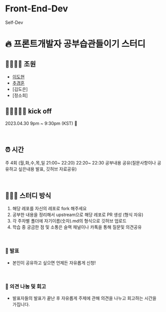 # Front-End-Dev
Self-Dev

# 🔥 프론트개발자 공부습관들이기 스터디


## 👨‍👩‍👦‍👦 조원

- [이도현](https://github.com/9598dohyun)
- [추경훈](https://github.com/chuhoon)
- [김도은]
- [정소희]


## 🏃🏽‍♀️🏃‍♂️ kick off

2023.04.30 9pm ~ 9:30pm (KST) 🎄

<br>

## ⏰ 시간

주 4회 (월,화,수,목,일 21:00~ 22:20)
22:20~ 22:30 공부내용 공유(질문사항이나 공유하고 싶은내용 발표, 깃허브 자료공유)

<br>

## 👩🏻‍💻 스터디 방식

1. 해당 레포를 자신의 레포로 fork 해주세요 
2. 공부한 내용을 정리해서 upstream으로 해당 레포로 PR 생성 (형식 자유)
3. 각 주차별 폴더에 자기이름(숫자).md의 형식으로 깃허브 업로드
4. 학습 중 궁금한 점 및 소통은 슬랙 채널이나 카톡을 통해 질문및 의견공유

<br>

### 💬 발표

- 본인이 공유하고 싶으면 언제든 자유롭게 신청!

<br>

### 🤔 의견 나눔 및 회고

- 발표자들의 발표가 끝난 후 자유롭게 주제에 관해 의견을 나누고 회고하는 시간을 가집니다.

